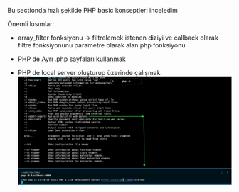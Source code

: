 Bu sectionda hızlı şekilde PHP basic konseptleri inceledim

Önemli kısımlar:

- array_filter fonksiyonu -> filtrelemek istenen diziyi ve callback olarak filtre fonksiyonunu parametre olarak alan php fonksiyonu

- PHP de Ayrı .php sayfaları kullanmak

- PHP de local server oluşturup üzerinde çalışmak
![Localhost örnek](image.png)